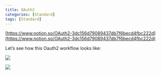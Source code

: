 ```yaml
---
title: OAuth2
categories: [Standard]
tags: [Standard]
---
```


[https://www.notion.so/OAuth2-3dc156d79089437db7f6becd4fbc222d](https://www.notion.so/OAuth2-3dc156d79089437db7f6becd4fbc222d)


Let’s see how this Oauth2 workflow looks like:


![](https://prod-files-secure.s3.us-west-2.amazonaws.com/9960fb2a-b75e-4bea-a8f9-b00925db1215/3bce41e0-99e8-4ebd-9701-e2bc9cbb79a2/Untitled.png?X-Amz-Algorithm=AWS4-HMAC-SHA256&X-Amz-Content-Sha256=UNSIGNED-PAYLOAD&X-Amz-Credential=ASIAZI2LB4662MXNOGOH%2F20251023%2Fus-west-2%2Fs3%2Faws4_request&X-Amz-Date=20251023T202453Z&X-Amz-Expires=3600&X-Amz-Security-Token=IQoJb3JpZ2luX2VjEJT%2F%2F%2F%2F%2F%2F%2F%2F%2F%2FwEaCXVzLXdlc3QtMiJHMEUCIAkayoGopLorlIT34O5kQGIADCyE1Qa%2Bn2pWtA%2Fks44qAiEApYJIWFCScJg1H0yJ%2BlCBhLFUqyv20J8t%2BWnuFnVIPfoq%2FwMITRAAGgw2Mzc0MjMxODM4MDUiDPxCIFrCrUakBg1EFyrcA9qnG47ViU8U2s8S8ct24Kwfw7MnD3qNBvFdgYG0sCR0GMGBF4gajuoBqQaFCqrxmfnJ1IGxCoKXYLH9SCrA16vs6DNusXFx2HjHKrRZXnnvypVxtVu3AGZzJhXL5x3UXZMLaw%2FHsxtPUOMBYvOuq%2FTAalNQoWfKSWPKVyZDiLZOD7%2BD1UY6haTOeoCf6tayTQ9bLrfveL1nCIoEBqXgjtH2VU8NrcgxmEMGy6QSI%2BsQKHmE4SBr1iniYcOZU9YlqJCOyuNJeZfQdGjw57%2BnYE7YYYDqrkrN5vuJkE65TBwtfCwo8djINSsV0%2FSlhkWdR091KhZd4F65AAap0U%2ByfM7tjjCH51S2NJtFdPY1z5pLJHSphtLr9GA7uNIXk1o5dy6YYDI938AyaTiQZsZS%2BXJvTDFkQUM%2Fc66GUKzdeSsfkcAcKGzgsHSr3LLcQOQN11oI9IQC7KEw5pJze%2FfcLqxZ2nE649l69DiJVnLLdNki9hhzTLubQ4Bma8lZdVfZXFwV%2FIKNhqN%2BaO7cEsqK0oHvfJxBtBYLGMiDi4iEhfxtvDZwIE3kErLdGw0hietpF7gQWY%2BdQ%2BxLHbffjSc29Av8LpbSmKK0Wwu2yhG%2Fub2qHQw0%2BPJCvzD7x%2FsiMMya6scGOqUBd90f5T747Q1lWJUVE%2FkZvkMOh4MigwxbatUiDH09HRUJ7mMjOyEPGij19cQcrHk04DspT36Zbu5%2Fc8xsAJwgqCwLXqOwvrmgxPgEEPu%2BDMbgIVcGruC0IUtnT3QdbdK%2BBmJhQjxfK%2BXHJ6t8Ft%2FpJMUIjX8kBBLxYxvQVHx2OVLS9%2BNFwoUJAmLqsHVEmwP3CJOV3KUig8ny3VTCuD75e%2FfnAJgK&X-Amz-Signature=efeb3ca1ea061fe5a31b811d24c01c3cc16311fa47994ec4eb8223d41f11fa36&X-Amz-SignedHeaders=host&x-amz-checksum-mode=ENABLED&x-id=GetObject)


![](https://prod-files-secure.s3.us-west-2.amazonaws.com/9960fb2a-b75e-4bea-a8f9-b00925db1215/27d32b66-de43-41de-80f7-7edb81d1190f/Untitled.png?X-Amz-Algorithm=AWS4-HMAC-SHA256&X-Amz-Content-Sha256=UNSIGNED-PAYLOAD&X-Amz-Credential=ASIAZI2LB4662MXNOGOH%2F20251023%2Fus-west-2%2Fs3%2Faws4_request&X-Amz-Date=20251023T202453Z&X-Amz-Expires=3600&X-Amz-Security-Token=IQoJb3JpZ2luX2VjEJT%2F%2F%2F%2F%2F%2F%2F%2F%2F%2FwEaCXVzLXdlc3QtMiJHMEUCIAkayoGopLorlIT34O5kQGIADCyE1Qa%2Bn2pWtA%2Fks44qAiEApYJIWFCScJg1H0yJ%2BlCBhLFUqyv20J8t%2BWnuFnVIPfoq%2FwMITRAAGgw2Mzc0MjMxODM4MDUiDPxCIFrCrUakBg1EFyrcA9qnG47ViU8U2s8S8ct24Kwfw7MnD3qNBvFdgYG0sCR0GMGBF4gajuoBqQaFCqrxmfnJ1IGxCoKXYLH9SCrA16vs6DNusXFx2HjHKrRZXnnvypVxtVu3AGZzJhXL5x3UXZMLaw%2FHsxtPUOMBYvOuq%2FTAalNQoWfKSWPKVyZDiLZOD7%2BD1UY6haTOeoCf6tayTQ9bLrfveL1nCIoEBqXgjtH2VU8NrcgxmEMGy6QSI%2BsQKHmE4SBr1iniYcOZU9YlqJCOyuNJeZfQdGjw57%2BnYE7YYYDqrkrN5vuJkE65TBwtfCwo8djINSsV0%2FSlhkWdR091KhZd4F65AAap0U%2ByfM7tjjCH51S2NJtFdPY1z5pLJHSphtLr9GA7uNIXk1o5dy6YYDI938AyaTiQZsZS%2BXJvTDFkQUM%2Fc66GUKzdeSsfkcAcKGzgsHSr3LLcQOQN11oI9IQC7KEw5pJze%2FfcLqxZ2nE649l69DiJVnLLdNki9hhzTLubQ4Bma8lZdVfZXFwV%2FIKNhqN%2BaO7cEsqK0oHvfJxBtBYLGMiDi4iEhfxtvDZwIE3kErLdGw0hietpF7gQWY%2BdQ%2BxLHbffjSc29Av8LpbSmKK0Wwu2yhG%2Fub2qHQw0%2BPJCvzD7x%2FsiMMya6scGOqUBd90f5T747Q1lWJUVE%2FkZvkMOh4MigwxbatUiDH09HRUJ7mMjOyEPGij19cQcrHk04DspT36Zbu5%2Fc8xsAJwgqCwLXqOwvrmgxPgEEPu%2BDMbgIVcGruC0IUtnT3QdbdK%2BBmJhQjxfK%2BXHJ6t8Ft%2FpJMUIjX8kBBLxYxvQVHx2OVLS9%2BNFwoUJAmLqsHVEmwP3CJOV3KUig8ny3VTCuD75e%2FfnAJgK&X-Amz-Signature=a55b9b31a73a5b3e26863acbb5ab4b4cee33dc3156b236321d0fb3420838a04e&X-Amz-SignedHeaders=host&x-amz-checksum-mode=ENABLED&x-id=GetObject)

